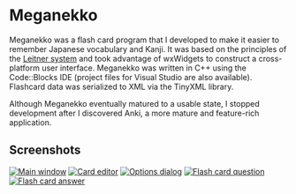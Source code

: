 # Meganekko #

Meganekko was a flash card program that I developed to make it easier to remember Japanese vocabulary and Kanji. It was
based on the principles of the [Leitner system](http://en.wikipedia.org/wiki/Leitner_system) and took advantage of
wxWidgets to construct a cross-platform user interface. Meganekko was written in C++ using the Code::Blocks IDE (project
files for Visual Studio are also available). Flashcard data was serialized to XML via the TinyXML library.

Although Meganekko eventually matured to a usable state, I stopped development after I discovered Anki, a more mature
and feature-rich application.

## Screenshots ##

[![Main window](https://foosoft.net/projects/meganekko/img/main-thumb.png)](https://foosoft.net/projects/meganekko/img/main.png)
[![Card editor](https://foosoft.net/projects/meganekko/img/editor-thumb.png)](https://foosoft.net/projects/meganekko/img/editor.png)
[![Options dialog](https://foosoft.net/projects/meganekko/img/options-thumb.png)](https://foosoft.net/projects/meganekko/img/options.png)
[![Flash card question](https://foosoft.net/projects/meganekko/img/review1-thumb.png)](https://foosoft.net/projects/meganekko/img/review1.png)
[![Flash card answer](https://foosoft.net/projects/meganekko/img/review2-thumb.png)](https://foosoft.net/projects/meganekko/img/review2.png)
